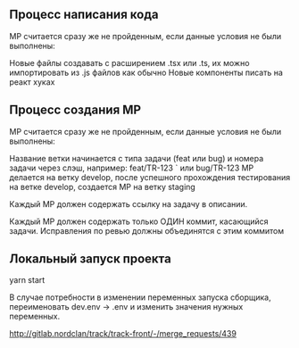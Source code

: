 ## Процесс написания кода

МР считается сразу же не пройденным, если данные условия не были выполнены:

Новые файлы создавать с расширением .tsx или .ts, их можно импортировать из .js файлов как обычно
Новые компоненты писать на реакт хуках

## Процесс создания МР

МР считается сразу же не пройденным, если данные условия не были выполнены:

Название ветки начинается с типа задачи (feat или bug) и номера задачи через слэш, например: feat/TR-123 ` или bug/TR-123
МР делается на ветку develop, после успешного прохождения тестирования на ветке develop, создается МР на ветку staging

Каждый МР должен содержать ссылку на задачу в описании.

Каждый МР должен содержать только ОДИН коммит, касающийся задачи. Исправления по ревью должны объединятся с этим коммитом

## Локальный запуск проекта
yarn start

В случае потребности в изменении переменных запуска сборщика, переименовать dev.env -> .env
и изменить значения нужных переменных.


http://gitlab.nordclan/track/track-front/-/merge_requests/439
